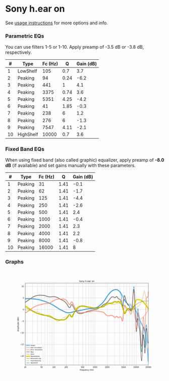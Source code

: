 # Sony h.ear on
See [usage instructions](https://github.com/jaakkopasanen/AutoEq#usage) for more options and info.

### Parametric EQs
You can use filters 1-5 or 1-10. Apply preamp of -3.5 dB or -3.8 dB, respectively.

|   # | Type      |   Fc (Hz) |    Q |   Gain (dB) |
|-----|-----------|-----------|------|-------------|
|   1 | LowShelf  |       105 | 0.7  |         3.7 |
|   2 | Peaking   |        94 | 0.24 |        -6.2 |
|   3 | Peaking   |       441 | 1    |         4.1 |
|   4 | Peaking   |      3375 | 0.74 |         3.6 |
|   5 | Peaking   |      5351 | 4.25 |        -4.2 |
|   6 | Peaking   |        41 | 1.85 |        -0.3 |
|   7 | Peaking   |       238 | 6    |         1.2 |
|   8 | Peaking   |       276 | 6    |        -1.3 |
|   9 | Peaking   |      7547 | 4.11 |        -2.1 |
|  10 | HighShelf |     10000 | 0.7  |         3.6 |

### Fixed Band EQs
When using fixed band (also called graphic) equalizer, apply preamp of **-8.0 dB** (if available) and set gains manually with these parameters.

|   # | Type    |   Fc (Hz) |    Q |   Gain (dB) |
|-----|---------|-----------|------|-------------|
|   1 | Peaking |        31 | 1.41 |        -0.1 |
|   2 | Peaking |        62 | 1.41 |        -1.7 |
|   3 | Peaking |       125 | 1.41 |        -4.4 |
|   4 | Peaking |       250 | 1.41 |        -2.6 |
|   5 | Peaking |       500 | 1.41 |         2.4 |
|   6 | Peaking |      1000 | 1.41 |        -0.4 |
|   7 | Peaking |      2000 | 1.41 |         2.3 |
|   8 | Peaking |      4000 | 1.41 |         2.2 |
|   9 | Peaking |      8000 | 1.41 |        -0.8 |
|  10 | Peaking |     16000 | 1.41 |         8   |

### Graphs
![](./Sony%20h.ear%20on.png)
